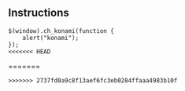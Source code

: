 ## Instructions

```
$(window).ch_konami(function {
	alert("konami");
});
<<<<<<< HEAD
```
=======
```
>>>>>>> 2737fd0a9c8f13aef6fc3eb0284ffaaa4983b10f
